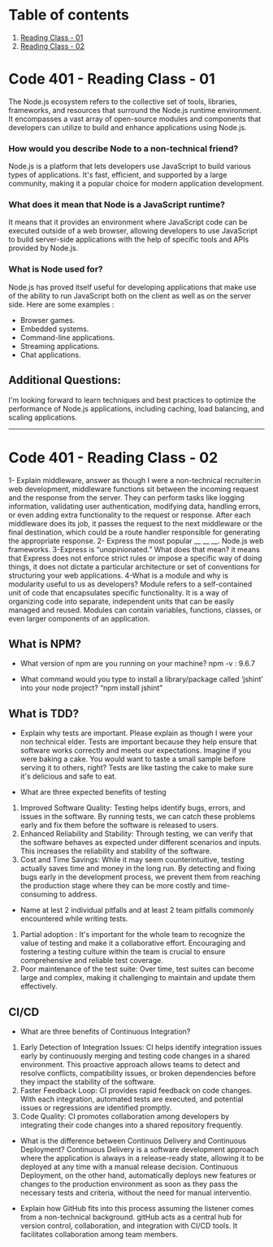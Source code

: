 # Table of contents

1. [Reading Class - 01](#code-401---reading-class---01)
2. [Reading Class - 02](#code-401---reading-class---02)




# Code 401 - Reading Class - 01
The Node.js ecosystem refers to the collective set of tools, libraries, frameworks, and resources that surround the Node.js runtime environment. It encompasses a vast array of open-source modules and components that developers can utilize to build and enhance applications using Node.js.

### How would you describe Node to a non-technical friend?
 Node.js is a platform that lets developers use JavaScript to build various types of applications. It's fast, efficient, and supported by a large community, making it a popular choice for modern application development.

 ### What does it mean that Node is a JavaScript runtime?
 It means that it provides an environment where JavaScript code can be executed outside of a web browser, allowing developers to use JavaScript to build server-side applications with the help of specific tools and APIs provided by Node.js.

 ### What is Node used for?
 Node.js has proved itself useful for developing applications that make use of the ability to run JavaScript both on the client as well as on the server side. Here are some examples :
 - Browser games.
 - Embedded systems.
 - Command-line applications.
 - Streaming applications.
 - Chat applications.

 ## Additional Questions:
 I'm looking forward to learn techniques and best practices to optimize the performance of Node.js applications, including caching, load balancing, and scaling applications.

-------------------------------------------------
# Code 401 - Reading Class - 02
1- Explain middleware, answer as though I were a non-technical recruiter:in web development, middleware functions sit between the incoming request and the response from the server. They can perform tasks like logging information, validating user authentication, modifying data, handling errors, or even adding extra functionality to the request or response. After each middleware does its job, it passes the request to the next middleware or the final destination, which could be a route handler responsible for generating the appropriate response.
2- Express the most popular __ __ __. Node.js web frameworks.
3-Express is “unopinionated.” What does that mean? it means that Express does not enforce strict rules or impose a specific way of doing things, it does not dictate a particular architecture or set of conventions for structuring your web applications.
4-What is a module and why is modularity useful to us as developers?
Module refers to a self-contained unit of code that encapsulates specific functionality. It is a way of organizing code into separate, independent units that can be easily managed and reused. Modules can contain variables, functions, classes, or even larger components of an application.

## What is NPM?
- What version of npm are you running on your machine? npm -v : 9.6.7

- What command would you type to install a library/package called ‘jshint’ into your node project?
“npm install jshint”

## What is TDD?
- Explain why tests are important. Please explain as though I were your non technical elder.
Tests are important because they help ensure that software works correctly and meets our expectations. Imagine if you were baking a cake. You would want to taste a small sample before serving it to others, right? Tests are like tasting the cake to make sure it's delicious and safe to eat.

- What are three expected benefits of testing
1. Improved Software Quality: Testing helps identify bugs, errors, and issues in the software. By running tests, we can catch these problems early and fix them before the software is released to users.
2. Enhanced Reliability and Stability: Through testing, we can verify that the software behaves as expected under different scenarios and inputs. This increases the reliability and stability of the software.
3. Cost and Time Savings: While it may seem counterintuitive, testing actually saves time and money in the long run. By detecting and fixing bugs early in the development process, we prevent them from reaching the production stage where they can be more costly and time-consuming to address.

- Name at lest 2 individual pitfalls and at least 2 team pitfalls commonly encountered while writing tests.
1. Partial adoption : It's important for the whole team to recognize the value of testing and make it a collaborative effort. Encouraging and fostering a testing culture within the team is crucial to ensure comprehensive and reliable test coverage.
2. Poor maintenance of the test suite: Over time, test suites can become large and complex, making it challenging to maintain and update them effectively.

## CI/CD
- What are three benefits of Continuous Integration?

1. Early Detection of Integration Issues: CI helps identify integration issues early by continuously merging and testing code changes in a shared environment. This proactive approach allows teams to detect and resolve conflicts, compatibility issues, or broken dependencies before they impact the stability of the software.
2. Faster Feedback Loop: CI provides rapid feedback on code changes. With each integration, automated tests are executed, and potential issues or regressions are identified promptly.
3. Code Quality: CI promotes collaboration among developers by integrating their code changes into a shared repository frequently.

- What is the difference between Continuos Delivery and Continuous Deployment?
Continuous Delivery is a software development approach where the application is always in a release-ready state, allowing it to be deployed at any time with a manual release decision. Continuous Deployment, on the other hand, automatically deploys new features or changes to the production environment as soon as they pass the necessary tests and criteria, without the need for manual interventio.

- Explain how GitHub fits into this process assuming the listener comes from a non-technical background.
gitHub acts as a central hub for version control, collaboration, and integration with CI/CD tools. It facilitates collaboration among team members.




